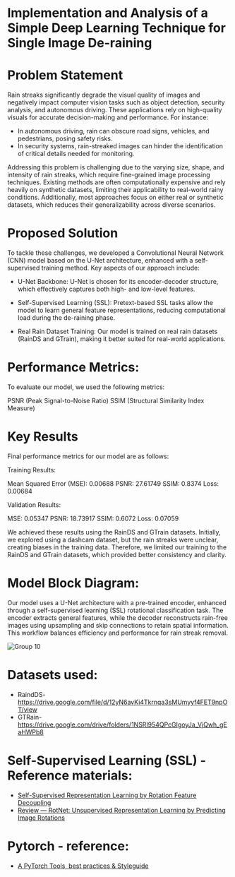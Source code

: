 # Implementation and Analysis of a Simple Deep Learning Technique for Single Image De-raining

# Problem Statement
Rain streaks significantly degrade the visual quality of images and negatively impact computer vision tasks such as object detection, security analysis, and autonomous driving. These applications rely on high-quality visuals for accurate decision-making and performance. For instance:

- In autonomous driving, rain can obscure road signs, vehicles, and pedestrians, posing safety risks.
- In security systems, rain-streaked images can hinder the identification of critical details needed for monitoring.

Addressing this problem is challenging due to the varying size, shape, and intensity of rain streaks, which require fine-grained image processing techniques. Existing methods are often computationally expensive and rely heavily on synthetic datasets, limiting their applicability to real-world rainy conditions. Additionally, most approaches focus on either real or synthetic datasets, which reduces their generalizability across diverse scenarios.

# Proposed Solution
To tackle these challenges, we developed a Convolutional Neural Network (CNN) model based on the U-Net architecture, enhanced with a self-supervised training method. Key aspects of our approach include:

- U-Net Backbone:
  U-Net is chosen for its encoder-decoder structure, which effectively captures both high- and low-level features.

- Self-Supervised Learning (SSL):
  Pretext-based SSL tasks allow the model to learn general feature representations, reducing computational load during the de-raining phase.

- Real Rain Dataset Training:
  Our model is trained on real rain datasets (RainDS and GTrain), making it better suited for real-world applications.

    
# Performance Metrics: 
To evaluate our model, we used the following metrics:

PSNR (Peak Signal-to-Noise Ratio)
SSIM (Structural Similarity Index Measure)

# Key Results
Final performance metrics for our model are as follows:

Training Results:

Mean Squared Error (MSE): 0.00688
PSNR: 27.61749
SSIM: 0.8374
Loss: 0.00684

Validation Results:

MSE: 0.05347
PSNR: 18.73917
SSIM: 0.6072
Loss: 0.07059

We achieved these results using the RainDS and GTrain datasets. Initially, we explored using a dashcam dataset, but the rain streaks were unclear, creating biases in the training data. Therefore, we limited our training to the RainDS and GTrain datasets, which provided better consistency and clarity.


# Model Block Diagram:

Our model uses a U-Net architecture with a pre-trained encoder, enhanced through a self-supervised learning (SSL) rotational classification task. The encoder extracts general features, while the decoder reconstructs rain-free images using upsampling and skip connections to retain spatial information. This workflow balances efficiency and performance for rain streak removal.

![Group 10](https://github.com/user-attachments/assets/595274c0-af7c-41cf-8bcc-6aa02b7bcfa3)


# Datasets used:
- RaindDS- https://drive.google.com/file/d/12yN6avKi4Tkrnqa3sMUmyyf4FET9npOT/view
- GTRain- https://drive.google.com/drive/folders/1NSRl954QPcGIgoyJa_VjQwh_gEaHWPb8

# Self-Supervised Learning (SSL) - Reference materials:
- [Self-Supervised Representation Learning by Rotation Feature Decoupling](https://openaccess.thecvf.com/content_CVPR_2019/papers/Feng_Self-Supervised_Representation_Learning_by_Rotation_Feature_Decoupling_CVPR_2019_paper.pdf)
- [Review — RotNet: Unsupervised Representation Learning by Predicting Image Rotations](https://sh-tsang.medium.com/review-rotnet-unsupervised-representation-learning-by-predicting-image-rotations-60f4e4f3cf67)

# Pytorch - reference:
- [A PyTorch Tools, best practices & Styleguide](https://github.com/IgorSusmelj/pytorch-styleguide)
